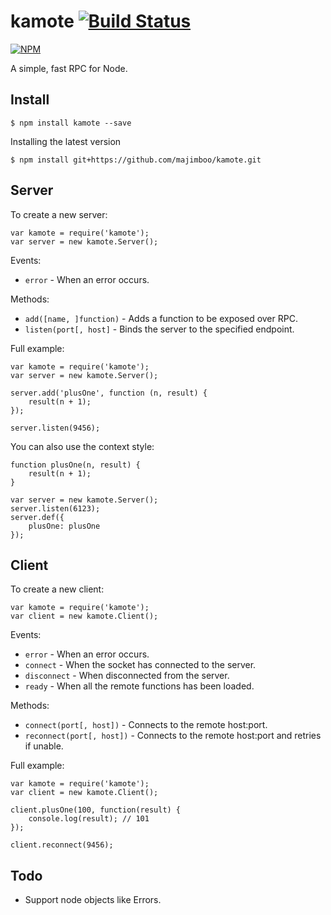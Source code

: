 kamote [![Build Status](https://travis-ci.org/majimboo/kamote.svg)](https://travis-ci.org/majimboo/kamote)
======

[![NPM](https://nodei.co/npm/kamote.png?downloads=true)](https://nodei.co/npm/kamote/)

A simple, fast RPC for Node.

Install
-------

    $ npm install kamote --save

Installing the latest version

    $ npm install git+https://github.com/majimboo/kamote.git

Server
------

To create a new server:

    var kamote = require('kamote');
    var server = new kamote.Server();

Events:

- `error` - When an error occurs.

Methods:

- `add([name, ]function)` - Adds a function to be exposed over RPC.
- `listen(port[, host]` - Binds the server to the specified endpoint.

Full example:

    var kamote = require('kamote');
    var server = new kamote.Server();

    server.add('plusOne', function (n, result) {
        result(n + 1);
    });

    server.listen(9456);

You can also use the context style:

    function plusOne(n, result) {
        result(n + 1);
    }

    var server = new kamote.Server();
    server.listen(6123);
    server.def({
        plusOne: plusOne
    });

Client
------

To create a new client:

    var kamote = require('kamote');
    var client = new kamote.Client();

Events:

- `error` - When an error occurs.
- `connect` - When the socket has connected to the server.
- `disconnect` - When disconnected from the server.
- `ready` - When all the remote functions has been loaded.

Methods:

- `connect(port[, host])` - Connects to the remote host:port.
- `reconnect(port[, host])` - Connects to the remote host:port and retries if unable.

Full example:

    var kamote = require('kamote');
    var client = new kamote.Client();

    client.plusOne(100, function(result) {
        console.log(result); // 101
    });

    client.reconnect(9456);

Todo
----

- Support node objects like Errors.
